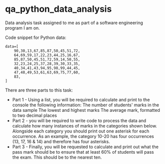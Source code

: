 # qa_python_data_analysis
Data analysis task assigned to me as part of a software engineering program I am on.


Code snippet for Python data:

```
data=[
    90,30,13,67,85,87,50,45,51,72,
    64,69,59,17,22,23,44,25,16,67,
    85,87,50,45,51,72,59,14,50,55,
    32,23,24,25,37,28,39,30,33,35,
    40,34,41,43,94,95,98,99,44,45,
    47,48,49,53,61,63,69,75,77,60,
    83,
]
```

There are three parts to this task:

 - Part 1 - Using a list, you will be required to calculate and print to the console the following information:
The number of students' marks in the data sample
The lowest and highest marks
The average mark, formatted to two decimal places
 - Part 2 - you will be required to write code to process the data and calculate how many instances of marks in the 
categories shown below. Alongside each category you should print out one asterisk for each occurrence. As an example, 
the category 10-20 has four occurrences (13, 17, 16 & 14) and therefore has four asterisks.
 - Part 3 - Finally, you will be requested to calculate and print out what the pass mark should be to ensure that at least 
60% of students will pass the exam. This should be to the nearest ten.